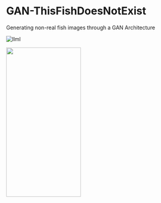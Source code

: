# GAN-ThisFishDoesNotExist
Generating non-real fish images through a GAN Architecture

![llml](https://github.com/MayYosef/GAN-ThisFishDoesNotExist/blob/master/images/GAN1.png?raw=true)

<img src="https://github.com/MayYosef/GAN-ThisFishDoesNotExist/blob/master/images/final_fishes.png.png" width="200" height="400" />


